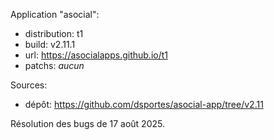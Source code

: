 Application "asocial":
- distribution: t1
- build: v2.11.1
- url: https://asocialapps.github.io/t1
- patchs: _aucun_

Sources:
- dépôt: https://github.com/dsportes/asocial-app/tree/v2.11

Résolution des bugs de 17 août 2025.
